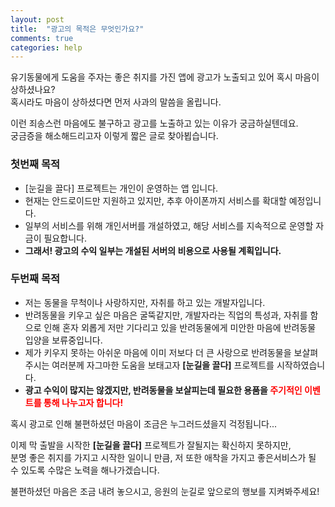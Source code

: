 ```yaml
---
layout: post
title:  "광고의 목적은 무엇인가요?"
comments: true
categories: help
---
```


유기동물에게 도움을 주자는 좋은 취지를 가진 앱에 광고가 노출되고 있어 혹시 마음이 상하셨나요?  
혹시라도 마음이 상하셨다면 먼저 사과의 말씀을 올립니다.  

이런 죄송스런 마음에도 불구하고 광고를 노출하고 있는 이유가 궁금하실텐데요.  
궁금증을 해소해드리고자 이렇게 짧은 글로 찾아뵙습니다.  


### 첫번째 목적
* [눈길을 끌다] 프로젝트는 개인이 운영하는 앱 입니다.
* 현재는 안드로이드만 지원하고 있지만, 추후 아이폰까지 서비스를 확대할 예정입니다.
* 일부의 서비스를 위해 개인서버를 개설하였고, 해당 서비스를 지속적으로 운영할 자금이 필요합니다.
* **그래서! 광고의 수익 일부는 개설된 서버의 비용으로 사용될 계획입니다.**

### 두번째 목적
* 저는 동물을 무척이나 사랑하지만, 자취를 하고 있는 개발자입니다.
* 반려동물을 키우고 싶은 마음은 굴뚝같지만, 개발자라는 직업의 특성과, 자취를 함으로 인해 혼자 외롭게 저만 기다리고 있을 반려동물에게 미안한 마음에 반려동물 입양을 보류중입니다.
* 제가 키우지 못하는 아쉬운 마음에 이미 저보다 더 큰 사랑으로 반려동물을 보살펴 주시는 여러분께 자그마한 도움을 보태고자 **[눈길을 끌다]** 프로젝트를 시작하였습니다.
* **광고 수익이 많지는 않겠지만, 반려동물을 보살피는데 필요한 용품을 <font color="#ff0000">주기적인 이벤트를 통해 나누고자 합니다!</font>**

혹시 광고로 인해 불편하셨던 마음이 조금은 누그러드셨을지 걱정됩니다...  

이제 막 출발을 시작한 **[눈길을 끌다]** 프로젝트가 잘될지는 확신하지 못하지만,  
분명 좋은 취지를 가지고 시작한 일이니 만큼, 저 또한 애착을 가지고 좋은서비스가 될 수 있도록 수많은 노력을 해나가겠습니다.  

불편하셨던 마음은 조금 내려 놓으시고, 응원의 눈길로 앞으로의 행보를 지켜봐주세요!
